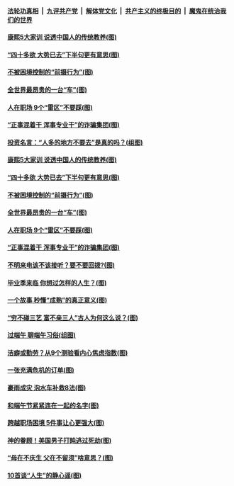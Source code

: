 ####  [法轮功真相](../../../../basic/blob/master/README.md?t=06280231) &nbsp;|&nbsp; [九评共产党](../../../../9ping.md/blob/master/README.md?t=06280231) &nbsp;|&nbsp; [解体党文化](../../../../jtdwh.md/blob/master/README.md?t=06280231)  &nbsp;|&nbsp; [共产主义的终极目的](../../../../gczydzjmd.md/blob/master/README.md?t=06280231) &nbsp;|&nbsp; [魔鬼在统治我们的世界](../../../../mgztzwmdsj.md/blob/master/README.md?t=06280231) 

#### [康熙5大家训 说透中国人的传统教养(图)](../pages/p8/937696.md?t=06280231) 

#### [“四十多欲 大势已去”下半句更有意思(图)](../pages/p8/937811.md?t=06280231) 

#### [不被困境控制的“前摄行为”(图)](../pages/p8/937145.md?t=06280231) 

#### [全世界最昂贵的一台“车”(图)](../pages/p8/937477.md?t=06280231) 

#### [人在职场 9个“雷区”不要踩(图)](../pages/p8/937766.md?t=06280231) 

#### [“正事混着干 浑事专业干”的诈骗集团(图)](../pages/p8/937732.md?t=06280231) 

#### [投资名言：“人多的地方不要去”是真的吗？(组图)](../pages/p8/937855.md?t=06280231) 

#### [康熙5大家训 说透中国人的传统教养(图)](../pages/p8/937696.md?t=06280231) 

#### [“四十多欲 大势已去”下半句更有意思(图)](../pages/p8/937811.md?t=06280231) 

#### [不被困境控制的“前摄行为”(图)](../pages/p8/937145.md?t=06280231) 

#### [全世界最昂贵的一台“车”(图)](../pages/p8/937477.md?t=06280231) 

#### [人在职场 9个“雷区”不要踩(图)](../pages/p8/937766.md?t=06280231) 

#### [“正事混着干 浑事专业干”的诈骗集团(图)](../pages/p8/937732.md?t=06280231) 

#### [不明来电该不该接听？要不要回拨?(图)](../pages/p8/936929.md?t=06280231) 

#### [毕业季来临 你想过怎样的人生？(图)](../pages/p8/937661.md?t=06280231) 

#### [一个故事 秒懂“成熟”的真正意义(图)](../pages/p8/936405.md?t=06280231) 

#### [“穷不碰三艺 富不亲三人”古人为何这么说？(图)](../pages/p8/937602.md?t=06280231) 

#### [过端午 聊端午习俗(组图)](../pages/p8/937246.md?t=06280231) 

#### [洁癖或勤劳？从9个测验看内心焦虑指数(图)](../pages/p8/937558.md?t=06280231) 

#### [一张充满危机的订单(图)](../pages/p8/936981.md?t=06280231) 

#### [豪雨成灾 泡水车补救8法(图)](../pages/p8/937526.md?t=06280231) 

#### [和端午节紧紧连在一起的名字(图)](../pages/p8/937448.md?t=06280231) 

#### [跨越职场困境 5件事让心更强大(图)](../pages/p8/937375.md?t=06280231) 

#### [神的眷顾！美国男子打盹逃过死劫(图)](../pages/p8/936985.md?t=06280231) 

#### [“母在不庆生 父在不留须”啥意思？(图)](../pages/p8/937234.md?t=06280231) 

#### [10首谈“人生”的静心谣(图)](../pages/p8/936965.md?t=06280231) 

